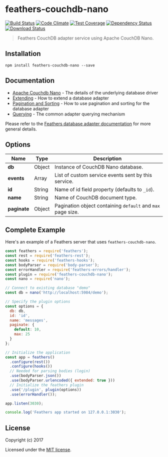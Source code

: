# feathers-couchdb-nano

[![Build Status](https://travis-ci.org/pdxbmw/feathers-couchdb-nano.png?branch=master)](https://travis-ci.org/pdxbmw/feathers-couchdb-nano)
[![Code Climate](https://codeclimate.com/github/pdxbmw/feathers-couchdb-nano/badges/gpa.svg)](https://codeclimate.com/github/pdxbmw/feathers-couchdb-nano)
[![Test Coverage](https://codeclimate.com/github/pdxbmw/feathers-couchdb-nano/badges/coverage.svg)](https://codeclimate.com/github/pdxbmw/feathers-couchdb-nano/coverage)
[![Dependency Status](https://img.shields.io/david/pdxbmw/feathers-couchdb-nano.svg?style=flat-square)](https://david-dm.org/pdxbmw/feathers-couchdb-nano)
[![Download Status](https://img.shields.io/npm/dm/feathers-couchdb-nano.svg?style=flat-square)](https://www.npmjs.com/package/feathers-couchdb-nano)

> Feathers CouchDB adapter service using Apache CouchDB Nano.


## Installation

```
npm install feathers-couchdb-nano --save
```

## Documentation

- [Apache Couchdb Nano](https://github.com/apache/couchdb-nano) - The details of the underlying database driver
- [Extending](http://docs.feathersjs.com/databases/extending.html) - How to extend a database adapter
- [Pagination and Sorting](http://docs.feathersjs.com/databases/pagination.html) - How to use pagination and sorting for the database adapter
- [Querying](http://docs.feathersjs.com/databases/querying.html) - The common adapter querying mechanism

Please refer to the [Feathers database adapter documentation](http://docs.feathersjs.com/databases/readme.html) for more general details.

## Options

| Name          | Type    | Description                                                   |
| ------------- | ------- | --------------------------------------------------------------|
| **db**        | Object  | Instance of CouchDB Nano database.                            |
| **events**    | Array   | List of custom service events sent by this service.           |
| **id**        | String  | Name of id field property (defaults to `_id`).                |
| **name**      | String  | Name of CouchDB document type.                                |
| **paginate**  | Object  | Pagination object containing `default` and `max` page size.   |

## Complete Example

Here's an example of a Feathers server that uses `feathers-couchdb-nano`. 

```js
const feathers = require('feathers');
const rest = require('feathers-rest');
const hooks = require('feathers-hooks');
const bodyParser = require('body-parser');
const errorHandler = require('feathers-errors/handler');
const plugin = require('feathers-couchdb-nano');
const nano = require('nano');

// Connect to existing database "demo"
const db = nano('http://localhost:5984/demo');

// Specify the plugin options
const options = {
  db: db,
  id: 'id',
  name: 'messages',
  paginate: {
    default: 10,
    max: 25
  }
};

// Initialize the application
const app = feathers()
  .configure(rest())
  .configure(hooks())
  // Needed for parsing bodies (login)
  .use(bodyParser.json())
  .use(bodyParser.urlencoded({ extended: true }))
  // Initialize the feathers plugin
  .use('/plugin', plugin(options))
  .use(errorHandler());

app.listen(3030);

console.log('Feathers app started on 127.0.0.1:3030');
```

## License

Copyright (c) 2017

Licensed under the [MIT license](LICENSE).
